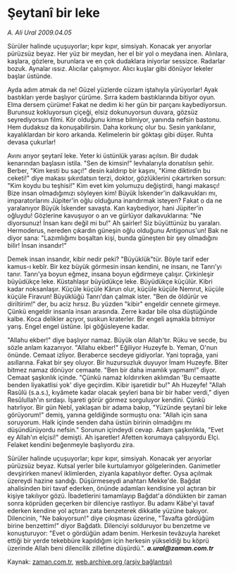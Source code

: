 # Şeytanî bir leke

*A. Ali Ural 2009.04.05*

<tr><td class="metin" colspan="2" style="padding-top: 20px; padding-left: 5px; padding-right: 10px;">Sürüler halinde uçuşuyorlar; kıpır kıpır, simsiyah. Konacak yer arıyorlar pürüzsüz beyaz. Her yüz bir meydan, her el bir yol o meydana inen. Alınlara, kaşlara, gözlere, burunlara ve en çok dudaklara iniyorlar sessizce. Radarlar bozuk. Aynalar ıssız. Alıcılar çalışmıyor. Alıcı kuşlar gibi dönüyor lekeler başlar üstünde.</td></tr><tr><td class="metin" colspan="2" style="padding-top: 20px; padding-left: 5px; padding-right: 10px;"><p>Ayda adım atmak da ne! Güzel yüzlerde cüzam iştahıyla yürüyorlar! Ayak bastıkları yerde başlıyor çürüme. Sırra kadem bastıklarında bitiyor oyun. Elma dersem çürüme! Fakat ne dedim ki her gün bir parçanı kaybediyorsun. Burunsuz kokluyorsun çiçeği, elsiz dokunuyorsun duvara, gözsüz seyrediyorsun filmi. Kör olduğunu kimse bilmiyor, yanında nefsin bastonu. Hem dudaksız da konuşabilirsin. Daha korkunç olur bu. Sesin yankılanır, kayalıklardan bir koro arkanda. Kelimelerin bir göktaşı gibi düşer. Ruhta devasa çukurlar!
<p>Avını arıyor şeytanî leke. Yeter ki üstünlük yarası açılsın. Bir dudak kenarından başlasın istila. "Sen de kimsin!" levhalarıyla donatılsın şehir. Berber, "Kim kesti bu saçı!" desin kaldırıp bir kaşını, "Kime diktirdin bu ceketi!" diye makası şıkırdatsın terzi, doktor, gözlüklerini çıkartırken sorsun: "Kim koydu bu teşhisi!" Kim evet kim yolumuzu değiştirdi, hangi makasçı! Bize insan olmadığımızı söyleyen kim! Büyük İskender'in dalkavukları mı, imparatorlarını Jüpiter'in oğlu olduğuna inandırmak isteyen? Fakat o da ne yaralanıyor Büyük İskender savaşta. Kan kaybediyor, hani Jüpiter'in oğluydu! Gözlerine kavuşuyor o an ve gürlüyor dalkavuklarına: "Ne diyorsunuz! İnsan kanı değil mi bu!" Ah şairler! Siz büyüttünüz bu yaraları. Hermoderus, nereden çıkardın güneşin oğlu olduğunu Antigonus'un! Bak ne diyor sana: "Lazımlığımı boşaltan kişi, bunda güneşten bir şey olmadığını bilir! İnsan insandır!"
<p>Demek insan insandır, kibir nedir peki? "Büyüklük"tür. Böyle tarif eder kamus-ı kebîr. Bir kez büyük görmesin insan kendini, ne insanı, ne Tanrı'yı tanır. Tanrı'ya boyun eğmez, insana boyun eğdirmeye çalışır. Çirkinleşir büyüdükçe leke. Küstahlaşır büyüdükçe leke. Büyüdükçe küçülür. Kibri kadar noksanlaşır. Küçüle küçüle Kârun olur, küçüle küçüle Nemrut, küçüle küçüle Firavun! Büyüklüğü Tanrı'dan çalmak ister. "Ben de öldürür ve diriltirim!" der, bu aciz hırsız. Bu yüzden "kibir" engeldir cennete girmeye. Çünkü engeldir insanla insan arasında. Zerre kadar bile olsa düştüğünde kalbe. Koca delikler açıyor, suskun kraterler. Bir engeli aşmakla bitmiyor yarış. Engel engel üstüne. İpi göğüsleyene kadar.
<p>"Allahu ekber!" diye başlıyor namaz. Büyük olan Allah'tır. Rüku ve secde, bu sözle anlam kazanıyor. "Allahu ekber!" Eğiliyor Huzeyfe b. Yeman, O'nun önünde. Cemaat izliyor. Beraberce secdeye gidiyorlar. Yani toprağa, yani asıllarına. Fakat bir şey oluyor. Bir huzursuzluk duyuyor İmam Huzeyfe. Biter bitmez namaz dönüyor cemaate. "Ben bir daha imamlık yapmam!" diyor. Cemaat şaşkınlık içinde. "Çünkü namaz kıldırırken aklımdan 'Bu cemaatte benden liyakatlisi yok' diye geçirdim. Kibir işaretidir bu!" Ah Huzeyfe! "Allah Rasûlü (s.a.s.), kıyâmete kadar olacak şeyleri bana bir bir haber verdi," diyen Resûlullah'ın sırdaşı. İşareti görür görmez sorguluyor kendini. Çünkü hatırlıyor. Bir gün Nebî, yaklaşan bir adama bakıp, "Yüzünde şeytanî bir leke görüyorum!" demiş, yanına geldiğinde sormuştu ona: "Allah için sana soruyorum. Halk içinde senden daha üstün birinin olmadığını mı düşündürüyordu nefsin." Sorunun içindeydi cevap. Adam şaşkınlıkla, "Evet ey Allah'ın elçisi!" demişti. Ah işaretler! Afetten korumaya çalışıyordu Elçi. Felaket kendini beğenmeyle başlıyordu zira.
<p> Sürüler halinde uçuşuyorlar; kıpır kıpır, simsiyah. Konacak yer arıyorlar pürüzsüz beyaz. Kutsal yerler bile kurtulamıyor gölgelerinden. Ganimetler devşirirken manevî iklimlerden, ziyanla kapatılıyor defter. Oysa açılmak üzereydi hazine sandığı. Düşürmeseydi anahtarı Mekke'de. Bağdat ahalisinden biri tavaf ederken, önünde adamları kendisine yol açtıran bir kişiye takılıyor gözü. İbadetlerini tamamlayıp Bağdat'a döndükten bir zaman sonra köprüden geçerken bir dilenciye rastlıyor. Bu adamı Kâbe'yi tavaf ederken kendine yol açtıran zata benzeterek dikkatle yüzüne bakıyor. Dilencinin, "Ne bakıyorsun!" diye çıkışması üzerine, "Tavafta gördüğüm birine benzettim!" diyor Bağdatlı. Dilenciyi solduruyor bu benzetme ve konuşturuyor: "Evet o gördüğün adam benim. Herkesin tevâzuyla hareket ettiği bir yerde tekebbüre kapıldığım için herkesin yükseldiği bu köprü üzerinde Allah beni dilencilik zilletine düşürdü.". <i><b>a.ural@zaman.com.tr</b></i><br/></p></p></p></p></p></td></tr>

Kaynak: [zaman.com.tr](http://zaman.com.tr/yazar.do?yazino=833754), [web.archive.org (arşiv bağlantısı)](http://web.archive.org/web/20090409044801/http://www.zaman.com.tr:80/yazar.do?yazino=833754)
